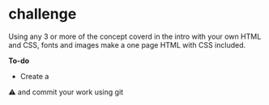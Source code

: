 #  challenge 

Using any 3 or more of the concept coverd in the intro with your own HTML and CSS, fonts and images make a one page HTML with CSS included.

**To-do**

- Create a 
 

 ⚠️ and commit your work using git 
